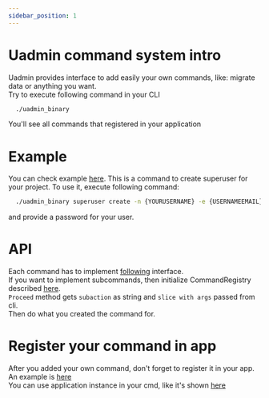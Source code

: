 ```yaml
---
sidebar_position: 1
---
```


# Uadmin command system intro

Uadmin provides interface to add easily your own commands, like: migrate data or anything you want.  
Try to execute following command in your CLI
```bash
  ./uadmin_binary
```
You'll see all commands that registered in your application

# Example

You can check example [here](https://github.com/sergeyglazyrindev/uadmin/blob/master/superadmin.go). This is a command to create superuser for your project.
To use it, execute following command:
```bash
  ./uadmin_binary superuser create -n {YOURUSERNAME} -e {USERNAMEEMAIL}
```
and provide a password for your user.

# API

Each command has to implement [following](https://github.com/sergeyglazyrindev/uadmin/blob/master/core/command_interfaces.go#L3) interface.  
If you want to implement subcommands, then initialize CommandRegistry described [here](https://github.com/sergeyglazyrindev/uadmin/blob/master/command_registry.go#L9).  
`Proceed` method gets `subaction` as string and `slice with args` passed from cli.  
Then do what you created the command for.

# Register your command in app

After you added your own command, don't forget to register it in your app. An example is [here](https://github.com/sergeyglazyrindev/uadmin/blob/84636521e49cc39771a84393210bbebfa2e5e744/app.go#L107)  
You can use application instance in your cmd, like it's shown [here](../intro/#generate-a-new-project)
